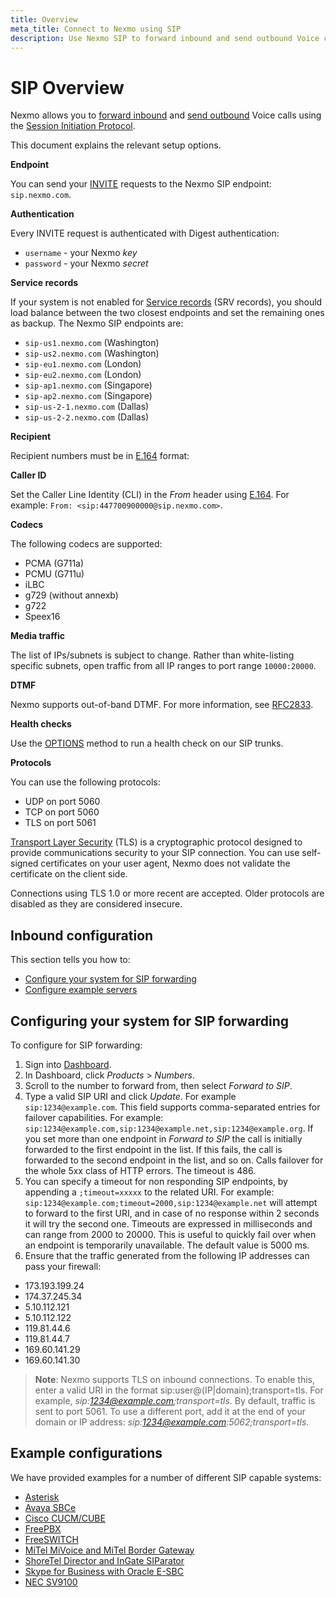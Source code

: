 ```yaml
---
title: Overview
meta_title: Connect to Nexmo using SIP
description: Use Nexmo SIP to forward inbound and send outbound Voice calls that use the Session Initiation Protocol.
---
```


# SIP Overview

Nexmo allows you to [forward inbound](#inbound-configuration) and [send outbound](#configuring-your-system-for-sip-forwarding) Voice calls using the [Session Initiation Protocol](https://en.wikipedia.org/wiki/Session_Initiation_Protocol).

This document explains the relevant setup options.

**Endpoint**

You can send your [INVITE](https://en.wikipedia.org/wiki/List_of_SIP_request_methods) requests to the Nexmo SIP endpoint: `sip.nexmo.com`.

**Authentication**

Every INVITE request is authenticated with Digest authentication:

- `username` - your Nexmo *key*
- `password` - your Nexmo *secret*

**Service records**

If your system is not enabled for [Service records](https://en.wikipedia.org/wiki/SRV_record) (SRV records), you should load balance between the two closest endpoints and set the remaining ones as backup. The Nexmo SIP endpoints are:

- `sip-us1.nexmo.com` (Washington)
- `sip-us2.nexmo.com` (Washington)
- `sip-eu1.nexmo.com` (London)
- `sip-eu2.nexmo.com` (London)
- `sip-ap1.nexmo.com` (Singapore)
- `sip-ap2.nexmo.com` (Singapore)
- `sip-us-2-1.nexmo.com` (Dallas)
- `sip-us-2-2.nexmo.com` (Dallas)

**Recipient**

Recipient numbers must be in [E.164](https://en.wikipedia.org/wiki/E.164) format:

**Caller ID**

Set the Caller Line Identity (CLI) in the *From* header using [E.164](https://en.wikipedia.org/wiki/E.164). For example: `From: <sip:447700900000@sip.nexmo.com>`.

**Codecs**

The following codecs are supported:

- PCMA (G711a)
- PCMU (G711u)
- iLBC
- g729 (without annexb)
- g722
- Speex16

**Media traffic**

The list of IPs/subnets is subject to change. Rather than white-listing specific subnets, open traffic from all IP ranges to port range `10000:20000`.

**DTMF**

Nexmo supports out-of-band DTMF. For more information, see [RFC2833](https://www.ietf.org/rfc/rfc2833.txt).

**Health checks**

Use the [OPTIONS](https://en.wikipedia.org/wiki/List_of_SIP_request_methods) method to run a health check on our SIP trunks.

**Protocols**

You can use the following protocols:

- UDP on port 5060
- TCP on port 5060
- TLS on port 5061

[Transport Layer Security](https://en.wikipedia.org/wiki/Transport_Layer_Security) (TLS) is a cryptographic protocol designed to provide communications security to your SIP connection. You can use self-signed certificates on your user agent, Nexmo does not validate the certificate on the client side.

Connections using TLS 1.0 or more recent are accepted. Older protocols are disabled as they are considered insecure.

## Inbound configuration

This section tells you how to:

- [Configure your system for SIP forwarding](#configuring-your-system-for-sip-forwarding)
- [Configure example servers](#example-configurations)

## Configuring your system for SIP forwarding

To configure for SIP forwarding:

1. Sign into [Dashboard](https://dashboard.nexmo.com/sign-in).
2. In Dashboard, click *Products* > *Numbers*.
3. Scroll to the number to forward from, then select *Forward to SIP*.
4. Type a valid SIP URI and click *Update*. For example `sip:1234@example.com`.
  This field supports comma-separated entries for failover capabilities. For example: `sip:1234@example.com,sip:1234@example.net,sip:1234@example.org`. If you set more than one endpoint in *Forward to SIP* the call is initially forwarded to the first endpoint in the list. If this fails, the call is forwarded to the second endpoint in the list, and so on.
  Calls failover for the whole 5xx class of HTTP errors. The timeout is 486.
5. You can specify a timeout for non responding SIP endpoints, by appending a `;timeout=xxxxx` to the related URI. For example: `sip:1234@example.com;timeout=2000,sip:1234@example.net` will attempt to forward to the first URI, and in case of no response within 2 seconds it will try the second one. Timeouts are expressed in milliseconds and can range from 2000 to 20000. This is useful to quickly fail over when an endpoint is temporarily unavailable. The default value is 5000 ms.
6. Ensure that the traffic generated from the following IP addresses can pass your firewall:

  * 173.193.199.24
  * 174.37.245.34
  * 5.10.112.121
  * 5.10.112.122
  * 119.81.44.6
  * 119.81.44.7
  * 169.60.141.29
  * 169.60.141.30

> **Note**: Nexmo supports TLS on inbound connections. To enable this, enter a valid URI in the format sip:user@(IP|domain);transport=tls. For example, *sip:1234@example.com;transport=tls*. By default, traffic is sent to port 5061. To use a different port, add it at the end of your domain or IP address: *sip:1234@example.com:5062;transport=tls*.

## Example configurations

We have provided examples for a number of different SIP capable systems:

* [Asterisk](/voice/sip/configure/asterisk)
* [Avaya SBCe](/voice/sip/configure/avaya-sbce)
* [Cisco CUCM/CUBE](/voice/sip/configure/cucm-cube)
* [FreePBX](/voice/sip/configure/freepbx)
* [FreeSWITCH](/voice/sip/configure/freeswitch)
* [MiTel MiVoice and MiTel Border Gateway](/voice/sip/configure/mitel-mivoice)
* [ShoreTel Director and InGate SIParator](/voice/sip/configure/shoretel)
* [Skype for Business with Oracle E-SBC](/voice/sip/configure/skypeforbusiness)
* [NEC SV9100](/voice/sip/configure/nec-sv9100)
